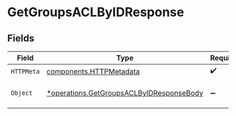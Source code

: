 # GetGroupsACLByIDResponse


## Fields

| Field                                                                                               | Type                                                                                                | Required                                                                                            | Description                                                                                         |
| --------------------------------------------------------------------------------------------------- | --------------------------------------------------------------------------------------------------- | --------------------------------------------------------------------------------------------------- | --------------------------------------------------------------------------------------------------- |
| `HTTPMeta`                                                                                          | [components.HTTPMetadata](../../models/components/httpmetadata.md)                                  | :heavy_check_mark:                                                                                  | N/A                                                                                                 |
| `Object`                                                                                            | [*operations.GetGroupsACLByIDResponseBody](../../models/operations/getgroupsaclbyidresponsebody.md) | :heavy_minus_sign:                                                                                  | a list of UserAccessControlList objects                                                             |